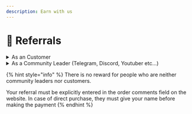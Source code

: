 ```yaml
---
description: Earn with us
---
```


# 🧑 Referrals

<details>

<summary>As an Customer</summary>

Refer someone who wants to buy our bot.&#x20;

You will be awarded a percentage for each sale

</details>

<details>

<summary>As a Community Leader (Telegram, Discord, Youtuber etc...)</summary>

Advertise our bot in your community.&#x20;

You will receive the bot for free and you will be awarded a percentage of the sales

</details>

{% hint style="info" %}
There is no reward for people who are neither community leaders nor customers.

Your referral must be explicitly entered in the order comments field on the website. In case of direct purchase, they must give your name before making the payment
{% endhint %}
